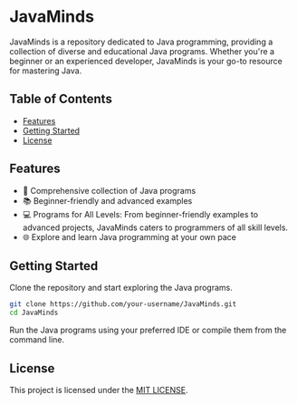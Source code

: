 # JavaMinds


JavaMinds is a repository dedicated to Java programming, providing a collection of diverse and educational Java programs. Whether you're a beginner or an experienced developer, JavaMinds is your go-to resource for mastering Java.

## Table of Contents
- [Features](#features)
- [Getting Started](#getting-started)
- [License](#license)

## Features
- 🚀 Comprehensive collection of Java programs
- 📚 Beginner-friendly and advanced examples
- 💻 Programs for All Levels: From beginner-friendly examples to advanced projects, JavaMinds caters to programmers of all skill levels.
- 🌐 Explore and learn Java programming at your own pace

## Getting Started
Clone the repository and start exploring the Java programs.

```bash
git clone https://github.com/your-username/JavaMinds.git
cd JavaMinds
```
Run the Java programs using your preferred IDE or compile them from the command line.

## License
This project is licensed under the [MIT LICENSE](/LICENSE).
